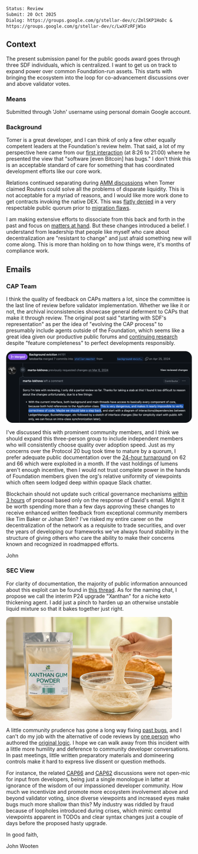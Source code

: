 ```
Status: Review
Submit: 20 Oct 2025
Dialog: https://groups.google.com/g/stellar-dev/c/ZmlSKP1HoDc & https://groups.google.com/g/stellar-dev/c/LwXFzRFjW1o
```

## Context

The present submission panel for the public goods award goes through three SDF individuals, which is centralized. I want to get us on track to expand power over common Foundation-run assets. This starts with bringing the ecosystem into the loop for co-advancement discussions over and above validator votes.

### Means

Submitted through 'John' username using personal domain Google account.

### Background

Tomer is a great developer, and I can think of only a few other equally competent leaders at the Foundation's review helm. That said, a lot of my perspective here came from our [first interaction](https://developers.stellar.org/meetings/2024/01/26) (at 8:26 to 21:00) where he presented the view that "software [even Bitcoin] has bugs." I don't think this is an acceptable standard of care for something that has coordinated development efforts like our core work.

Relations continued separating during [AMM discussions](https://wooten.link/1558) when Tomer claimed Routers could solve all the problems of disparate liquidity. This is not acceptable for a myriad of reasons, and I would like more work done to get contracts invoking the native DEX. This was [flatly denied](https://discord.com/channels/761985725453303838/1302004423483981924/1302299862359867492) in a very respectable public quorum prior to [migration flaws](https://aqua.network/governance/proposal/104).

I am making extensive efforts to dissociate from this back and forth in the past and focus on [matters at hand](https://fxtwitter.com/tomerweller/status/1978941116683567337). But these changes introduced a belief. I understand from leadership that people like myself who care about decentralization are "resistant to change" and just afraid something new will come along. This is more than holding on to how things were, it's months of compliance work.

## Emails

### CAP Team

I think the quality of feedback on CAPs matters a lot, since the committee is the last line of review before validator implementation. Whether we like it or not, the archival inconsistencies showcase general deferment to CAPs that make it through review. The original post said "starting with SDF's representation" as per the idea of "evolving the CAP process" to presumably include agents outside of the Foundation, which seems like a great idea given our productive public forums and [continuing research](https://youtu.be/ltymXqzQPDY?t=1027) despite "feature completeness" to perfect developments responsibly.

<img width="600" alt="Google Photo" src="imgs/marta-good.png">

I've discussed this with prominent community members, and I think we should expand this three-person group to include independent members who will consistently choose quality over adoption speed. Just as my concerns over the Protocol 20 bug took time to mature by a quorum, I prefer adequate public documentation over the [24-hour turnaround](https://groups.google.com/g/stellar-dev/c/osfwam2kUjo/m/4aiTqTh8EgAJ) on 62 and 66 which were exploited in a month. If the vast holdings of lumens aren't enough incentive, then I would not trust complete power in the hands of Foundation members given the org's relative uniformity of viewpoints which often seem lodged deep within opaque Slack chatter.

Blockchain should not update such critical governance mechanisms [within 3 hours](https://github.com/stellar/stellar-protocol/pull/1792) of proposal based only on the response of David's email. Might it be worth spending more than a few days approving these changes to receive enhanced written feedback from exceptional community members like Tim Baker or Johan Stén? I've risked my entire career on the decentralization of the network as a requisite to trade securities, and over the years of developing our frameworks we've always found stability in the structure of giving others who care the ability to make their concerns known and recognized in roadmapped efforts.

John

### SEC View

For clarity of documentation, the majority of public information announced about this exploit can be found in [this thread](https://fxtwitter.com/JrBaruc/status/1979213431615218171). As for the naming chat, I propose we call the interim P24 upgrade "Xanthan" for a niche keto thickening agent. I add just a pinch to harden up an otherwise unstable liquid mixture so that it bakes together just right.

<img width="450" alt="Google Photo" src="imgs/xanthan-gum.png">

A little community prudence has gone a long way fixing [past bugs](https://stellar.org/blog/developers/our-decision-to-disarm-validators-and-vote-to-postpone-the-protocol-20-upgrade), and I can't do my job with the alternative of code reviews by [one person](https://github.com/stellar/stellar-core/pull/4767) who authored the [original logic](https://github.com/stellar/stellar-core/pull/4610). I hope we can walk away from this incident with a little more humility and deference to community developer conversations. In past meetings, little written preparatory materials and domineering controls make it hard to express live dissent or question methods.

For instance, the related [CAP66](https://youtu.be/JDlIL5y5bn8) and [CAP62](https://youtu.be/u204TwiHJpE) discussions were not open-mic for input from developers, being just a single monologue in latter at ignorance of the wisdom of our impassioned developer community. How much we incentivize and promote more ecosystem involvement above and beyond validator voting, since diverse viewpoints and increased eyes make bugs much more shallow than this? My industry was riddled by fraud because of loopholes introduced during crises, which mimic central viewpoints apparent in TODOs and clear syntax changes just a couple of days before the proposed hasty upgrade.

In good faith,

John Wooten
